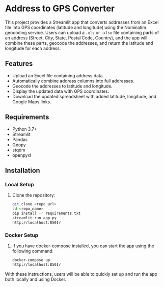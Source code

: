 
# Address to GPS Converter

This project provides a Streamlit app that converts addresses from an Excel file into GPS coordinates (latitude and longitude) using the Nominatim geocoding service. Users can upload a `.xls` or `.xlsx` file containing parts of an address (Street, City, State, Postal Code, Country), and the app will combine these parts, geocode the addresses, and return the latitude and longitude for each address.

## Features
- Upload an Excel file containing address data.
- Automatically combine address columns into full addresses.
- Geocode the addresses to latitude and longitude.
- Display the updated data with GPS coordinates.
- Download the updated spreadsheet with added latitude, longitude, and Google Maps links.

## Requirements
- Python 3.7+
- Streamlit
- Pandas
- Geopy
- stqdm
- openpyxl

## Installation

### Local Setup

1. Clone the repository:

   ```bash
   git clone <repo_url>
   cd <repo_name>
   pip install -r requirements.txt
   streamlit run app.py
   http://localhost:8501/

### Docker Setup
1. If you have docker-compose installed, you can start the app using the following command:
    ```bash
    docker-compose up
    http://localhost:8501/

With these instructions, users will be able to quickly set up and run the app both locally and using Docker.
